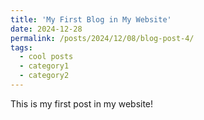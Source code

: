 ```yaml
---
title: 'My First Blog in My Website'
date: 2024-12-28
permalink: /posts/2024/12/08/blog-post-4/
tags:
  - cool posts
  - category1
  - category2
---
```


<!-- This post will show up by default. To disable scheduling of future posts, edit `config.yml` and set `future: false`.  -->
This is my first post in my website!